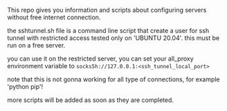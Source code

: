 This repo gives you information and scripts about configuring servers without free internet connection.

the sshtunnel.sh file is a command line script that create a user for ssh tunnel with restricted access tested only on 'UBUNTU 20.04'. this must be run on a free server.

you can use it on the restricted server, you can set your all_proxy environment variable to ```socks5h://127.0.0.1:<ssh_tunnel_local_port>```

note that this is not gonna working for all type of connections, for example 'python pip'!

more scripts will be added as soon as they are completed.
